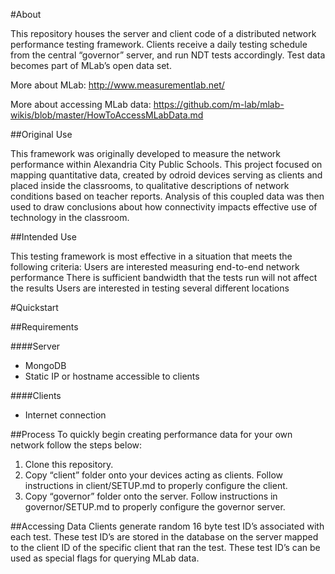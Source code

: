 #About

This repository houses the server and client code of a distributed network performance testing framework. Clients receive a daily testing schedule from the central “governor” server, and run NDT tests accordingly. Test data becomes part of MLab’s open data set. 

More about MLab: 
http://www.measurementlab.net/
  
More about accessing MLab data: 
https://github.com/m-lab/mlab-wikis/blob/master/HowToAccessMLabData.md

##Original Use

This framework was originally developed to measure the network performance within Alexandria City Public Schools. This project focused on mapping quantitative data, created by odroid devices serving as clients and placed inside the classrooms, to qualitative descriptions of network conditions based on teacher reports. Analysis of this coupled data was then used to draw conclusions about how connectivity impacts effective use of technology in the classroom. 

##Intended Use

This testing framework is most effective in a situation that meets the following criteria: 
Users are interested measuring end-to-end network performance
There is sufficient bandwidth that the tests run will not affect the results
Users are interested in testing several different locations 

#Quickstart

##Requirements

####Server

* MongoDB 
* Static IP or hostname accessible to clients

####Clients

* Internet connection

##Process
To quickly begin creating performance data for your own network follow the steps below: 

1. Clone this repository. 
2. Copy “client” folder onto your devices acting as clients. Follow instructions in client/SETUP.md to properly configure the client.
3. Copy “governor” folder onto the server. Follow instructions in governor/SETUP.md to properly configure the governor server. 

##Accessing Data
Clients generate random 16 byte test ID’s associated with each test. These test ID’s are stored in the database on the server mapped to the client ID of the specific client that ran the test. These test ID’s can be used as special flags for querying MLab data. 




